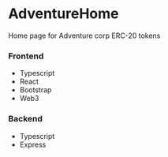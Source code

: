 # AdventureHome
Home page for Adventure corp ERC-20 tokens

### Frontend
- Typescript
- React
- Bootstrap
- Web3

### Backend
- Typescript
- Express
